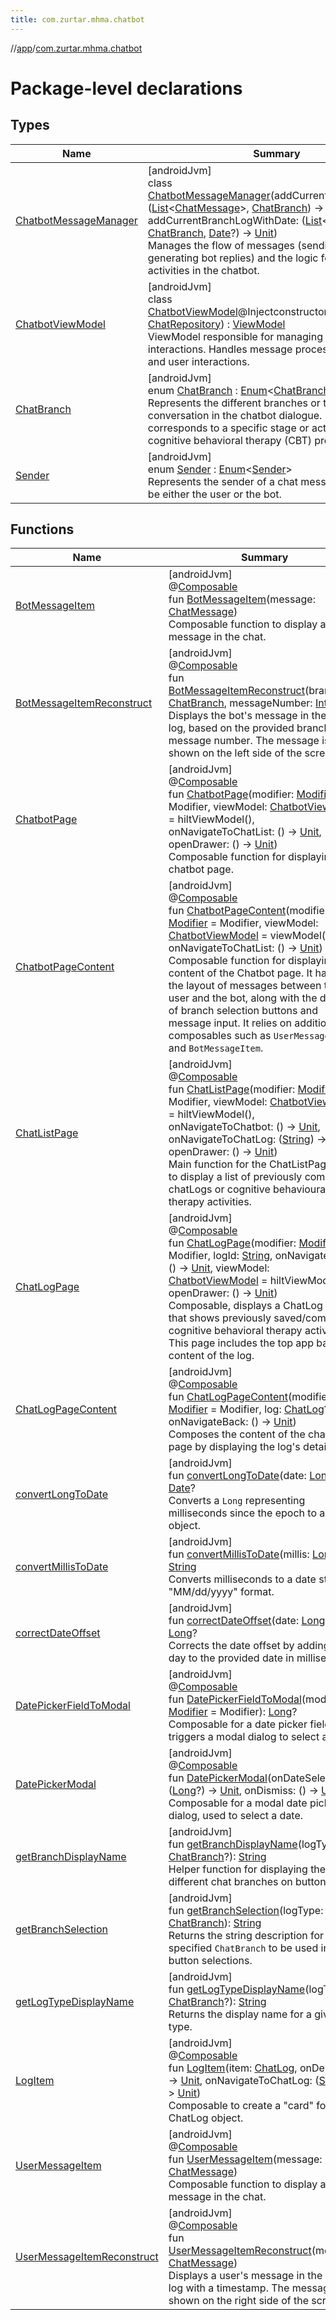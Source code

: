```yaml
---
title: com.zurtar.mhma.chatbot
---
```

//[app](../../index.html)/[com.zurtar.mhma.chatbot](index.html)



# Package-level declarations



## Types


| Name | Summary |
|---|---|
| [ChatbotMessageManager](-chatbot-message-manager/index.html) | [androidJvm]<br>class [ChatbotMessageManager](-chatbot-message-manager/index.html)(addCurrentBranchLog: ([List](https://kotlinlang.org/api/core/kotlin-stdlib/kotlin.collections/-list/index.html)&lt;[ChatMessage](../com.zurtar.mhma.data/-chat-message/index.html)&gt;, [ChatBranch](-chat-branch/index.html)) -&gt; [Unit](https://kotlinlang.org/api/core/kotlin-stdlib/kotlin/-unit/index.html), addCurrentBranchLogWithDate: ([List](https://kotlinlang.org/api/core/kotlin-stdlib/kotlin.collections/-list/index.html)&lt;[ChatMessage](../com.zurtar.mhma.data/-chat-message/index.html)&gt;, [ChatBranch](-chat-branch/index.html), [Date](https://developer.android.com/reference/kotlin/java/util/Date.html)?) -&gt; [Unit](https://kotlinlang.org/api/core/kotlin-stdlib/kotlin/-unit/index.html))<br>Manages the flow of messages (sending and generating bot replies) and the logic for different activities in the chatbot. |
| [ChatbotViewModel](-chatbot-view-model/index.html) | [androidJvm]<br>class [ChatbotViewModel](-chatbot-view-model/index.html)@Injectconstructor(chatRepository: [ChatRepository](../com.zurtar.mhma.data/-chat-repository/index.html)) : [ViewModel](https://developer.android.com/reference/kotlin/androidx/lifecycle/ViewModel.html)<br>ViewModel responsible for managing chatbot interactions. Handles message processing, chat logs, and user interactions. |
| [ChatBranch](-chat-branch/index.html) | [androidJvm]<br>enum [ChatBranch](-chat-branch/index.html) : [Enum](https://kotlinlang.org/api/core/kotlin-stdlib/kotlin/-enum/index.html)&lt;[ChatBranch](-chat-branch/index.html)&gt; <br>Represents the different branches or types of conversation in the chatbot dialogue. Each branch corresponds to a specific stage or activity in the cognitive behavioral therapy (CBT) process. |
| [Sender](-sender/index.html) | [androidJvm]<br>enum [Sender](-sender/index.html) : [Enum](https://kotlinlang.org/api/core/kotlin-stdlib/kotlin/-enum/index.html)&lt;[Sender](-sender/index.html)&gt; <br>Represents the sender of a chat message, which can be either the user or the bot. |


## Functions


| Name | Summary |
|---|---|
| [BotMessageItem](-bot-message-item.html) | [androidJvm]<br>@[Composable](https://developer.android.com/reference/kotlin/androidx/compose/runtime/Composable.html)<br>fun [BotMessageItem](-bot-message-item.html)(message: [ChatMessage](../com.zurtar.mhma.data/-chat-message/index.html))<br>Composable function to display a bot message in the chat. |
| [BotMessageItemReconstruct](-bot-message-item-reconstruct.html) | [androidJvm]<br>@[Composable](https://developer.android.com/reference/kotlin/androidx/compose/runtime/Composable.html)<br>fun [BotMessageItemReconstruct](-bot-message-item-reconstruct.html)(branch: [ChatBranch](-chat-branch/index.html), messageNumber: [Int](https://kotlinlang.org/api/core/kotlin-stdlib/kotlin/-int/index.html))<br>Displays the bot's message in the chat log, based on the provided branch and message number. The message is shown on the left side of the screen. |
| [ChatbotPage](-chatbot-page.html) | [androidJvm]<br>@[Composable](https://developer.android.com/reference/kotlin/androidx/compose/runtime/Composable.html)<br>fun [ChatbotPage](-chatbot-page.html)(modifier: [Modifier](https://developer.android.com/reference/kotlin/androidx/compose/ui/Modifier.html) = Modifier, viewModel: [ChatbotViewModel](-chatbot-view-model/index.html) = hiltViewModel(), onNavigateToChatList: () -&gt; [Unit](https://kotlinlang.org/api/core/kotlin-stdlib/kotlin/-unit/index.html), openDrawer: () -&gt; [Unit](https://kotlinlang.org/api/core/kotlin-stdlib/kotlin/-unit/index.html))<br>Composable function for displaying the chatbot page. |
| [ChatbotPageContent](-chatbot-page-content.html) | [androidJvm]<br>@[Composable](https://developer.android.com/reference/kotlin/androidx/compose/runtime/Composable.html)<br>fun [ChatbotPageContent](-chatbot-page-content.html)(modifier: [Modifier](https://developer.android.com/reference/kotlin/androidx/compose/ui/Modifier.html) = Modifier, viewModel: [ChatbotViewModel](-chatbot-view-model/index.html) = viewModel(), onNavigateToChatList: () -&gt; [Unit](https://kotlinlang.org/api/core/kotlin-stdlib/kotlin/-unit/index.html))<br>Composable function for displaying the content of the Chatbot page. It handles the layout of messages between the user and the bot, along with the display of branch selection buttons and message input. It relies on additional composables such as `UserMessageItem` and `BotMessageItem`. |
| [ChatListPage](-chat-list-page.html) | [androidJvm]<br>@[Composable](https://developer.android.com/reference/kotlin/androidx/compose/runtime/Composable.html)<br>fun [ChatListPage](-chat-list-page.html)(modifier: [Modifier](https://developer.android.com/reference/kotlin/androidx/compose/ui/Modifier.html) = Modifier, viewModel: [ChatbotViewModel](-chatbot-view-model/index.html) = hiltViewModel(), onNavigateToChatbot: () -&gt; [Unit](https://kotlinlang.org/api/core/kotlin-stdlib/kotlin/-unit/index.html), onNavigateToChatLog: ([String](https://kotlinlang.org/api/core/kotlin-stdlib/kotlin/-string/index.html)) -&gt; [Unit](https://kotlinlang.org/api/core/kotlin-stdlib/kotlin/-unit/index.html), openDrawer: () -&gt; [Unit](https://kotlinlang.org/api/core/kotlin-stdlib/kotlin/-unit/index.html))<br>Main function for the ChatListPage, used to display a list of previously completed chatLogs or cognitive behavioural therapy activities. |
| [ChatLogPage](-chat-log-page.html) | [androidJvm]<br>@[Composable](https://developer.android.com/reference/kotlin/androidx/compose/runtime/Composable.html)<br>fun [ChatLogPage](-chat-log-page.html)(modifier: [Modifier](https://developer.android.com/reference/kotlin/androidx/compose/ui/Modifier.html) = Modifier, logId: [String](https://kotlinlang.org/api/core/kotlin-stdlib/kotlin/-string/index.html), onNavigateBack: () -&gt; [Unit](https://kotlinlang.org/api/core/kotlin-stdlib/kotlin/-unit/index.html), viewModel: [ChatbotViewModel](-chatbot-view-model/index.html) = hiltViewModel(), openDrawer: () -&gt; [Unit](https://kotlinlang.org/api/core/kotlin-stdlib/kotlin/-unit/index.html))<br>Composable, displays a ChatLog page that shows previously saved/completed cognitive behavioral therapy activities. This page includes the top app bar and content of the log. |
| [ChatLogPageContent](-chat-log-page-content.html) | [androidJvm]<br>@[Composable](https://developer.android.com/reference/kotlin/androidx/compose/runtime/Composable.html)<br>fun [ChatLogPageContent](-chat-log-page-content.html)(modifier: [Modifier](https://developer.android.com/reference/kotlin/androidx/compose/ui/Modifier.html) = Modifier, log: [ChatLog](../com.zurtar.mhma.data/-chat-log/index.html)?, onNavigateBack: () -&gt; [Unit](https://kotlinlang.org/api/core/kotlin-stdlib/kotlin/-unit/index.html))<br>Composes the content of the chat log page by displaying the log's details. |
| [convertLongToDate](convert-long-to-date.html) | [androidJvm]<br>fun [convertLongToDate](convert-long-to-date.html)(date: [Long](https://kotlinlang.org/api/core/kotlin-stdlib/kotlin/-long/index.html)?): [Date](https://developer.android.com/reference/kotlin/java/util/Date.html)?<br>Converts a `Long` representing milliseconds since the epoch to a `Date` object. |
| [convertMillisToDate](convert-millis-to-date.html) | [androidJvm]<br>fun [convertMillisToDate](convert-millis-to-date.html)(millis: [Long](https://kotlinlang.org/api/core/kotlin-stdlib/kotlin/-long/index.html)): [String](https://kotlinlang.org/api/core/kotlin-stdlib/kotlin/-string/index.html)<br>Converts milliseconds to a date string in &quot;MM/dd/yyyy&quot; format. |
| [correctDateOffset](correct-date-offset.html) | [androidJvm]<br>fun [correctDateOffset](correct-date-offset.html)(date: [Long](https://kotlinlang.org/api/core/kotlin-stdlib/kotlin/-long/index.html)?): [Long](https://kotlinlang.org/api/core/kotlin-stdlib/kotlin/-long/index.html)?<br>Corrects the date offset by adding one day to the provided date in milliseconds. |
| [DatePickerFieldToModal](-date-picker-field-to-modal.html) | [androidJvm]<br>@[Composable](https://developer.android.com/reference/kotlin/androidx/compose/runtime/Composable.html)<br>fun [DatePickerFieldToModal](-date-picker-field-to-modal.html)(modifier: [Modifier](https://developer.android.com/reference/kotlin/androidx/compose/ui/Modifier.html) = Modifier): [Long](https://kotlinlang.org/api/core/kotlin-stdlib/kotlin/-long/index.html)?<br>Composable for a date picker field that triggers a modal dialog to select a date. |
| [DatePickerModal](-date-picker-modal.html) | [androidJvm]<br>@[Composable](https://developer.android.com/reference/kotlin/androidx/compose/runtime/Composable.html)<br>fun [DatePickerModal](-date-picker-modal.html)(onDateSelected: ([Long](https://kotlinlang.org/api/core/kotlin-stdlib/kotlin/-long/index.html)?) -&gt; [Unit](https://kotlinlang.org/api/core/kotlin-stdlib/kotlin/-unit/index.html), onDismiss: () -&gt; [Unit](https://kotlinlang.org/api/core/kotlin-stdlib/kotlin/-unit/index.html))<br>Composable for a modal date picker dialog, used to select a date. |
| [getBranchDisplayName](get-branch-display-name.html) | [androidJvm]<br>fun [getBranchDisplayName](get-branch-display-name.html)(logType: [ChatBranch](-chat-branch/index.html)?): [String](https://kotlinlang.org/api/core/kotlin-stdlib/kotlin/-string/index.html)<br>Helper function for displaying the different chat branches on buttons. |
| [getBranchSelection](get-branch-selection.html) | [androidJvm]<br>fun [getBranchSelection](get-branch-selection.html)(logType: [ChatBranch](-chat-branch/index.html)): [String](https://kotlinlang.org/api/core/kotlin-stdlib/kotlin/-string/index.html)<br>Returns the string description for the specified `ChatBranch` to be used in button selections. |
| [getLogTypeDisplayName](get-log-type-display-name.html) | [androidJvm]<br>fun [getLogTypeDisplayName](get-log-type-display-name.html)(logType: [ChatBranch](-chat-branch/index.html)?): [String](https://kotlinlang.org/api/core/kotlin-stdlib/kotlin/-string/index.html)<br>Returns the display name for a given log type. |
| [LogItem](-log-item.html) | [androidJvm]<br>@[Composable](https://developer.android.com/reference/kotlin/androidx/compose/runtime/Composable.html)<br>fun [LogItem](-log-item.html)(item: [ChatLog](../com.zurtar.mhma.data/-chat-log/index.html), onDelete: () -&gt; [Unit](https://kotlinlang.org/api/core/kotlin-stdlib/kotlin/-unit/index.html), onNavigateToChatLog: ([String](https://kotlinlang.org/api/core/kotlin-stdlib/kotlin/-string/index.html)) -&gt; [Unit](https://kotlinlang.org/api/core/kotlin-stdlib/kotlin/-unit/index.html))<br>Composable to create a &quot;card&quot; for the ChatLog object. |
| [UserMessageItem](-user-message-item.html) | [androidJvm]<br>@[Composable](https://developer.android.com/reference/kotlin/androidx/compose/runtime/Composable.html)<br>fun [UserMessageItem](-user-message-item.html)(message: [ChatMessage](../com.zurtar.mhma.data/-chat-message/index.html))<br>Composable function to display a user message in the chat. |
| [UserMessageItemReconstruct](-user-message-item-reconstruct.html) | [androidJvm]<br>@[Composable](https://developer.android.com/reference/kotlin/androidx/compose/runtime/Composable.html)<br>fun [UserMessageItemReconstruct](-user-message-item-reconstruct.html)(message: [ChatMessage](../com.zurtar.mhma.data/-chat-message/index.html))<br>Displays a user's message in the chat log with a timestamp. The message is shown on the right side of the screen. |
